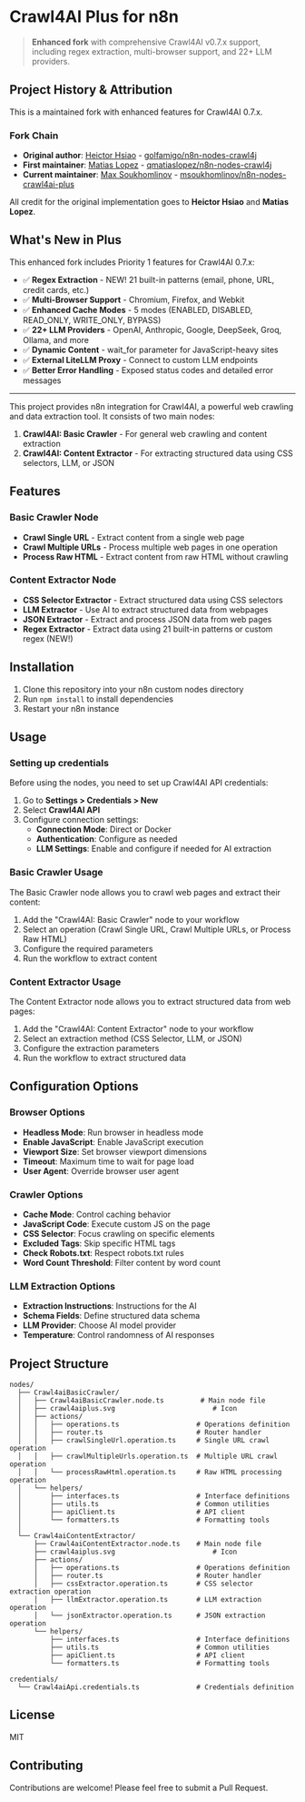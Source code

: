 # Crawl4AI Plus for n8n

> **Enhanced fork** with comprehensive Crawl4AI v0.7.x support, including regex extraction, multi-browser support, and 22+ LLM providers.

## Project History & Attribution

This is a maintained fork with enhanced features for Crawl4AI 0.7.x.

### Fork Chain
- **Original author**: [Heictor Hsiao](https://github.com/golfamigo) - [golfamigo/n8n-nodes-crawl4j](https://github.com/golfamigo/n8n-nodes-crawl4j)
- **First maintainer**: [Matias Lopez](https://github.com/qmatiaslopez) - [qmatiaslopez/n8n-nodes-crawl4j](https://github.com/qmatiaslopez/n8n-nodes-crawl4j)
- **Current maintainer**: [Max Soukhomlinov](https://github.com/msoukhomlinov) - [msoukhomlinov/n8n-nodes-crawl4ai-plus](https://github.com/msoukhomlinov/n8n-nodes-crawl4ai-plus)

All credit for the original implementation goes to **Heictor Hsiao** and **Matias Lopez**.

## What's New in Plus

This enhanced fork includes Priority 1 features for Crawl4AI 0.7.x:

- ✅ **Regex Extraction** - NEW! 21 built-in patterns (email, phone, URL, credit cards, etc.)
- ✅ **Multi-Browser Support** - Chromium, Firefox, and Webkit
- ✅ **Enhanced Cache Modes** - 5 modes (ENABLED, DISABLED, READ_ONLY, WRITE_ONLY, BYPASS)
- ✅ **22+ LLM Providers** - OpenAI, Anthropic, Google, DeepSeek, Groq, Ollama, and more
- ✅ **Dynamic Content** - wait_for parameter for JavaScript-heavy sites
- ✅ **External LiteLLM Proxy** - Connect to custom LLM endpoints
- ✅ **Better Error Handling** - Exposed status codes and detailed error messages

---

This project provides n8n integration for Crawl4AI, a powerful web crawling and data extraction tool. It consists of two main nodes:

1. **Crawl4AI: Basic Crawler** - For general web crawling and content extraction
2. **Crawl4AI: Content Extractor** - For extracting structured data using CSS selectors, LLM, or JSON

## Features

### Basic Crawler Node

- **Crawl Single URL** - Extract content from a single web page
- **Crawl Multiple URLs** - Process multiple web pages in one operation
- **Process Raw HTML** - Extract content from raw HTML without crawling

### Content Extractor Node

- **CSS Selector Extractor** - Extract structured data using CSS selectors
- **LLM Extractor** - Use AI to extract structured data from webpages
- **JSON Extractor** - Extract and process JSON data from web pages
- **Regex Extractor** - Extract data using 21 built-in patterns or custom regex (NEW!)

## Installation

1. Clone this repository into your n8n custom nodes directory
2. Run `npm install` to install dependencies
3. Restart your n8n instance

## Usage

### Setting up credentials

Before using the nodes, you need to set up Crawl4AI API credentials:

1. Go to **Settings > Credentials > New**
2. Select **Crawl4AI API**
3. Configure connection settings:
   - **Connection Mode**: Direct or Docker
   - **Authentication**: Configure as needed
   - **LLM Settings**: Enable and configure if needed for AI extraction

### Basic Crawler Usage

The Basic Crawler node allows you to crawl web pages and extract their content:

1. Add the "Crawl4AI: Basic Crawler" node to your workflow
2. Select an operation (Crawl Single URL, Crawl Multiple URLs, or Process Raw HTML)
3. Configure the required parameters
4. Run the workflow to extract content

### Content Extractor Usage

The Content Extractor node allows you to extract structured data from web pages:

1. Add the "Crawl4AI: Content Extractor" node to your workflow
2. Select an extraction method (CSS Selector, LLM, or JSON)
3. Configure the extraction parameters
4. Run the workflow to extract structured data

## Configuration Options

### Browser Options

- **Headless Mode**: Run browser in headless mode
- **Enable JavaScript**: Enable JavaScript execution
- **Viewport Size**: Set browser viewport dimensions
- **Timeout**: Maximum time to wait for page load
- **User Agent**: Override browser user agent

### Crawler Options

- **Cache Mode**: Control caching behavior
- **JavaScript Code**: Execute custom JS on the page
- **CSS Selector**: Focus crawling on specific elements
- **Excluded Tags**: Skip specific HTML tags
- **Check Robots.txt**: Respect robots.txt rules
- **Word Count Threshold**: Filter content by word count

### LLM Extraction Options

- **Extraction Instructions**: Instructions for the AI
- **Schema Fields**: Define structured data schema
- **LLM Provider**: Choose AI model provider
- **Temperature**: Control randomness of AI responses

## Project Structure

```
nodes/
  ├── Crawl4aiBasicCrawler/
  │   ├── Crawl4aiBasicCrawler.node.ts         # Main node file
  │   ├── crawl4aiplus.svg                        # Icon
  │   ├── actions/
  │   │   ├── operations.ts                   # Operations definition
  │   │   ├── router.ts                       # Router handler
  │   │   ├── crawlSingleUrl.operation.ts     # Single URL crawl operation
  │   │   ├── crawlMultipleUrls.operation.ts  # Multiple URL crawl operation
  │   │   └── processRawHtml.operation.ts     # Raw HTML processing operation
  │   └── helpers/
  │       ├── interfaces.ts                   # Interface definitions
  │       ├── utils.ts                        # Common utilities
  │       ├── apiClient.ts                    # API client
  │       └── formatters.ts                   # Formatting tools
  │
  └── Crawl4aiContentExtractor/
      ├── Crawl4aiContentExtractor.node.ts    # Main node file
      ├── crawl4aiplus.svg                        # Icon
      ├── actions/
      │   ├── operations.ts                   # Operations definition
      │   ├── router.ts                       # Router handler
      │   ├── cssExtractor.operation.ts       # CSS selector extraction operation
      │   ├── llmExtractor.operation.ts       # LLM extraction operation
      │   └── jsonExtractor.operation.ts      # JSON extraction operation
      └── helpers/
          ├── interfaces.ts                   # Interface definitions
          ├── utils.ts                        # Common utilities
          ├── apiClient.ts                    # API client
          └── formatters.ts                   # Formatting tools

credentials/
  └── Crawl4aiApi.credentials.ts              # Credentials definition
```

## License

MIT

## Contributing

Contributions are welcome! Please feel free to submit a Pull Request.
